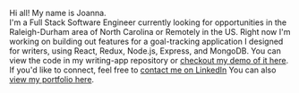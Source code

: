 <!--
**jpompeo/jpompeo** is a ✨ _special_ ✨ repository because its `README.md` (this file) appears on your GitHub profile.

Here are some ideas to get you started:

- 🔭 I’m currently working on ...
- 🌱 I’m currently learning ...
- 👯 I’m looking to collaborate on ...
- 🤔 I’m looking for help with ...
- 💬 Ask me about ...
- 📫 How to reach me: ...
- 😄 Pronouns: ...
- ⚡ Fun fact: ...
-->

Hi all! My name is Joanna.  
I'm a Full Stack Software Engineer currently looking for opportunities in the Raleigh-Durham area of North Carolina or Remotely in the US. Right now I'm working on building out features for a goal-tracking application I designed for writers, using React, Redux, Node.js, Express, and MongoDB. You can view the code in my writing-app repository or [checkout my demo of it here](https://demo-day.projectshift.io/joanna/). 
If you'd like to connect, feel free to [contact me on LinkedIn](https://www.linkedin.com/in/joanna-pompeo/) 
You can also [view my portfolio here](https://joanna-pompeo.netlify.app/projects).

<!--
[![Joanna's github stats](https://github-readme-stats.vercel.app/api?username=jpompeo&show_icons=true&theme=dracula)](https://github.com/jpompeo/github-readme-stats)
-->

